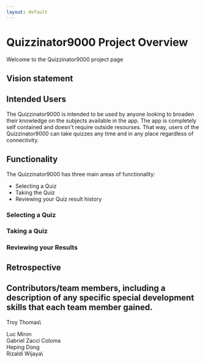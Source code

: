 ```yaml
---
layout: default
---
```


# Quizzinator9000 Project Overview

Welcome to the Quizzinator9000 project page

## Vision statement


## Intended Users

The Quizzinator9000 is intended to be used by anyone looking to broaden their knowledge on the subjects available in the app. The app is completely self contained and doesn't require outside resourses. That way, users of the Quizzinator9000 can take quizzes any time and in any place regardless of connectivity.

## Functionality

The Quizzinator9000 has three main areas of functionality: 

* Selecting a Quiz
* Taking the Quiz
* Reviewing your Quiz result history

### Selecting a Quiz

### Taking a Quiz

### Reviewing your Results

## Retrospective



## Contributors/team members, including a description of any specific special development skills that each team member gained.

Troy Thomas\

Luc Miron\
Gabriel Zacci Coloma\
Heping Dong\
Rizaldi Wijaya\

